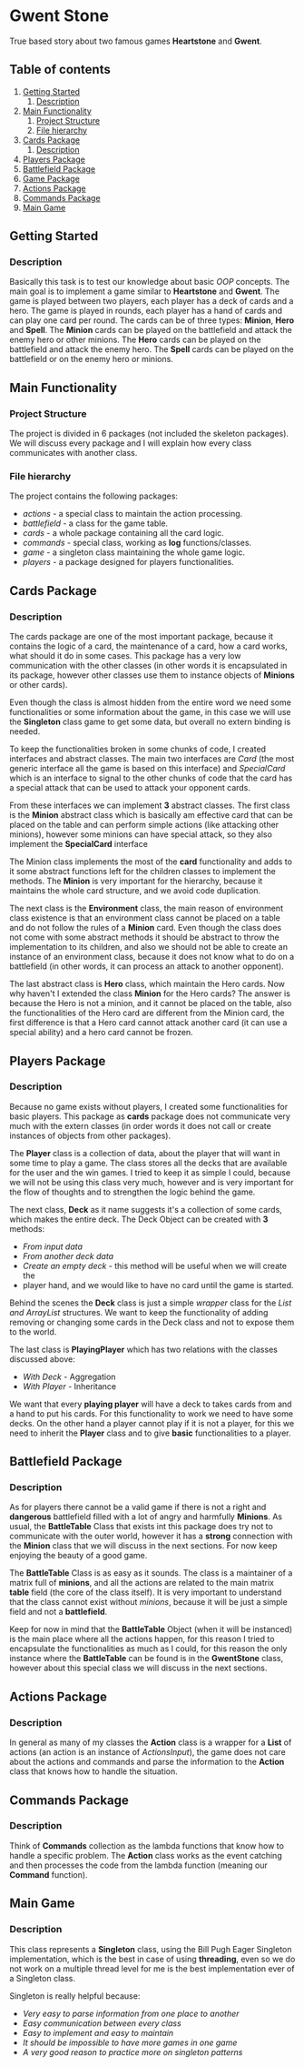 # **Gwent Stone**
True based story about two famous games **Heartstone** and **Gwent**.

## **Table of contents**

1. [Getting Started](#start-desc)
    1. [Description](#start-desc-desc)
2. [Main Functionality](#main-desc)
    1. [Project Structure](#main-proj-desc)
    2. [File hierarchy](#main-file-desc)
3. [Cards Package](#cards-desc)
    1. [Description](#cards-desc-desc)
4. [Players Package](#players-desc)
5. [Battlefield Package](#battlefield-desc)
6. [Game Package](#game-desc)
7. [Actions Package](#actions-desc)
8. [Commands Package](#commands-desc)
9. [Main Game](#game-desc)



<a name="start-desc"></a>
## **Getting Started**


<a name="start-desc-desc"></a>
### **Description**

Basically this task is to test our knowledge about basic *OOP* concepts.
The main goal is to implement a game similar to **Heartstone** and **Gwent**.
The game is played between two players, each player has a deck of cards and
a hero. The game is played in rounds, each player has a hand of cards and
can play one card per round. The cards can be of three types: **Minion**, **Hero**
and **Spell**. The **Minion** cards can be played on the battlefield and
attack the enemy hero or other minions. The **Hero** cards can be played
on the battlefield and attack the enemy hero. The **Spell** cards can be
played on the battlefield or on the enemy hero or minions. 


<a name="main-desc"></a>
## **Main Functionality**


<a name="main-proj-desc"></a>
### **Project Structure**

The project is divided in 6 packages (not included the skeleton packages).
We will discuss every package and I will explain how every class communicates
with another class.


<a name="main-file-desc"></a>
### **File hierarchy**

The project contains the following packages:

* *actions* - a special class to maintain the action processing.
* *battlefield* - a class for the game table.
* *cards* - a whole package containing all the card logic.
* *commands* - special class, working as **log** functions/classes.
* *game* - a singleton class maintaining the whole game logic.
* *players* - a package designed for players functionalities.


<a name="cards-desc"></a>
## **Cards Package**


<a name="cards-desc-desc"></a>
### **Description**

The cards package are one of the most important package, because it contains the logic
of a card, the maintenance of a card, how a card works, what should it do in some
cases. This package has a very low communication with the other classes (in other
words it is encapsulated in its package, however other classes use them to instance
objects of **Minions** or other cards).

Even though the class is almost hidden from the entire word we need some functionalities
or some information about the game, in this case we will use the **Singleton** class
game to get some data, but overall no extern binding is needed.


To keep the functionalities broken in some chunks of code, I created interfaces and
abstract classes. The main two interfaces are *Card* (the most generic interface all the
game is based on this interface) and *SpecialCard* which is an interface to signal
to the other chunks of code that the card has a special attack that can be used to attack
your opponent cards.

From these interfaces we can implement **3** abstract classes. The first class
is the **Minion** abstract class which is basically am effective card that can be placed on
the table and can perform simple actions (like attacking other minions), however
some minions can have special attack, so they also implement the **SpecialCard** interface

The Minion class implements the most of the **card** functionality and adds to it some abstract
functions left for the children classes to implement the methods. The **Minion** is very
important for the hierarchy, because it maintains the whole card structure, and we avoid code
duplication.

The next class is the **Environment** class, the main reason of environment class existence is that
an environment class cannot be placed on a table and do not follow the rules of a **Minion** card.
Even though the class does not come with some abstract methods it should be abstract to throw
the implementation to its children, and also we should not be able to create an instance
of an environment class, because it does not know what to do on a battlefield (in other
words, it can process an attack to another opponent).

The last abstract class is **Hero** class, which maintain the Hero cards. Now
why haven't I extended the class **Minion** for the Hero cards? The answer is because
the Hero is not a minion, and it cannot be placed on the table, also the functionalities
of the Hero card are different from the Minion card, the first difference is that
a Hero card cannot attack another card (it can use a special ability) and a hero
card cannot be frozen.



<a name="players-desc"></a>
## **Players Package**


<a name="players-desc-desc"></a>
### **Description**

Because no game exists without players, I created some functionalities for basic
players. This package as **cards** package does not communicate very much with the
extern classes (in order words it does not call or create instances of objects from
other packages).


The **Player** class is a collection of data, about the player that will want in some time
to play a game. The class stores all the decks that are available for the user and the win games.
I tried to keep it as simple I could, because we will not be using this class
very much, however and is very important for the flow of thoughts and to strengthen the
logic behind the game.

The next class, **Deck** as it name suggests it's a collection of some cards,
which makes the entire deck. The Deck Object can be created with **3** methods:
* *From input data*
* *From another deck data*
* *Create an empty deck* - this method will be useful when we will create the
* player hand, and we would like to have no card until the game is started.

Behind the scenes the **Deck** class is just a simple *wrapper* class for the *List and ArrayList*
structures. We want to keep the functionality of adding removing or changing some cards
in the Deck class and not to expose them to the world.

The last class is **PlayingPlayer** which has two relations with the classes discussed above:
* *With Deck* - Aggregation
* *With Player* - Inheritance

We want that every **playing player** will have a deck to takes cards from
and a hand to put his cards. For this functionality to work we need to have some decks.
On the other hand a player cannot play if it is not a player, for this we need to
inherit the **Player** class and to give **basic** functionalities to a player.



<a name="battle-desc"></a>
## **Battlefield Package**


<a name="battle-desc-desc"></a>
### **Description**

As for players there cannot be a valid game if there is not a right and
**dangerous** battlefield filled with a lot of angry and harmfully **Minions**.
As usual, the **BattleTable** Class that exists int this package does try
not to communicate with the outer world, however it has a **strong** connection
with the **Minion** class that we will discuss in the next sections. For now keep
enjoying the beauty of a good game.

The **BattleTable** Class is as easy as it sounds. The class is a maintainer
of a matrix full of **minions**, and all the actions are related to the main
matrix **table** field (the core of the class itself). It is very important to understand
that the class cannot exist without *minions*, because it will be just a simple field and
not a **battlefield**.

Keep for now in mind that the **BattleTable** Object (when it will be instanced) is the main place
where all the actions happen, for this reason I tried to encapsulate the functionalities as much as I could,
for this reason the only instance where the **BattleTable** can be found is in the **GwentStone** class,
however about this special class we will discuss in the next sections.



<a name="actions-desc"></a>
## **Actions Package**


<a name="actions-desc-desc"></a>
### **Description**


In general as many of my classes the **Action** class is a wrapper
for a **List** of actions (an action is an instance of *ActionsInput*),
the game does not care about the actions and commands and parse the
information to the **Action** class that knows how to handle the
situation.



<a name="commands-desc"></a>
## **Commands Package**

<a name="commands-desc-desc"></a>
### **Description**

Think of  **Commands** collection
as the lambda functions that know how to handle a specific problem.
The **Action** class works as the event catching and then processes the
code from the lambda function (meaning our **Command** function).


<a name="game-desc"></a>
## **Main Game**


<a name="game-desc-desc"></a>
### **Description**


This class represents a **Singleton** class, using the Bill Pugh Eager Singleton
implementation, which is the best in case of using **threading**, even so we do not
work on a multiple thread level for me is the best implementation ever of a Singleton class.

Singleton is really helpful because:
* *Very easy to parse information from one place to another*
* *Easy communication between every class*
* *Easy to implement and easy to maintain*
* *It should be impossible to have more games in one game*
* *A very good reason to practice more on singleton patterns*


